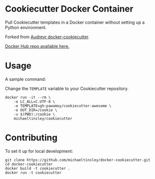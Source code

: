 # Cookiecutter Docker Container

Pull Cookiecutter templates in a Docker container without setting up a Python environment. 

Forked from [Audreyr docker-cookiecutter](https://github.com/audreyr/docker-cookiecutter).

[Docker Hub repo available here.](https://hub.docker.com/r/michaeltinsley/cookiecutter/)


# Usage

A sample command:

Change the `TEMPLATE` variable to your Cookiecutter repository.
 
```shell script	
docker run -it --rm \
	-e LC_ALL=C.UTF-8 \
	-e TEMPLATE=gh:pawamoy/cookiecutter-awesome \
	-e OUT_DIR=/cookie \
	-v $(PWD):/cookie \
	michaeltinsley/cookiecutter
```

# Contributing

To set it up for local development:

```shell script
git clone https://github.com/michaeltinsley/docker-cookiecutter.git
cd docker-cookiecutter
docker build -t cookiecutter .
docker run -t cookiecutter
```


